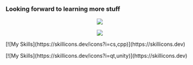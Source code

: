 ### Looking forward to learning more stuff

<!--
**30vam/30vam** is a ✨ _special_ ✨ repository because its `README.md` (this file) appears on your GitHub profile.

Here are some ideas to get you started:

- 🔭 I’m currently working on ...
- 🌱 I’m currently learning ...
- 👯 I’m looking to collaborate on ...
- 🤔 I’m looking for help with ...
- 💬 Ask me about ...
- 📫 How to reach me: ...
- 😄 Pronouns: ...
- ⚡ Fun fact: ...
-->
<!-- Centering Icons -->
<!--<p align="center">
  <a href="https://skillicons.dev">
    <img src="https://skillicons.dev/icons?i=git,kubernetes,docker,c,vim" />
  </a>
</p>-->

<p align="center">
  <a href="[https://skillicons.dev](https://skillicons.dev)">
    <img src="https://skillicons.dev/icons?i=cs,cpp" />
  </a>
</p>

<p align="center">
  <a href="[https://skillicons.dev](https://skillicons.dev)">
    <img src="https://skillicons.dev/icons?i=qt,unity" />
  </a>
</p>

<p>[![My Skills](https://skillicons.dev/icons?i=cs,cpp)](https://skillicons.dev)<!p>
<p>[![My Skills](https://skillicons.dev/icons?i=qt,unity)](https://skillicons.dev)<!p>
